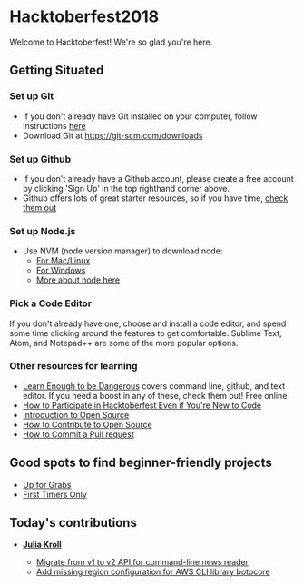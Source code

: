 # Hacktoberfest2018

Welcome to Hacktoberfest! We're so glad you're here.


## Getting Situated

### Set up Git

- If you don't already have Git installed on your computer, follow instructions [here](
https://help.github.com/articles/set-up-git/)
- Download Git at https://git-scm.com/downloads

### Set up Github

- If you don't already have a Github account, please create a free account by clicking 'Sign Up' in the top righthand corner above.
- Github offers lots of great starter resources, so if you have time, [check them out](https://lab.github.com/courses)

### Set up Node.js

* Use NVM (node version manager) to download node:
  * [For Mac/Linux](https://github.com/creationix/nvm)
  * [For Windows](https://github.com/coreybutler/nvm-windows)
  * [More about node here](https://nodejs.org)

### Pick a Code Editor

If you don't already have one, choose and install a code editor, and spend some time clicking around the features to get comfortable. Sublime Text, Atom, and Notepad++ are some of the more popular options.

### Other resources for learning

- [Learn Enough to be Dangerous](https://www.learnenough.com/) covers command line, github, and text editor. If you need a boost in any of these, check them out! Free online.
- [How to Participate in Hacktoberfest Even if You're New to Code](https://medium.freecodecamp.org/hacktoberfest-2018-how-you-can-get-your-free-shirt-even-if-youre-new-to-coding-96080dd0b01b?mc_cid=8d52149269&mc_eid=8b34e426b2)
- [Introduction to Open Source](https://www.digitalocean.com/community/tutorial_series/an-introduction-to-open-source)
- [How to Contribute to Open Source](https://opensource.guide/how-to-contribute/)
- [How to Commit a Pull request](https://www.digitalocean.com/community/tutorials/how-to-create-a-pull-request-on-github)


## Good spots to find beginner-friendly projects

- [Up for Grabs](https://up-for-grabs.net/#/)
- [First Timers Only](https://www.firsttimersonly.com/)

## Today's contributions
- [**Julia Kroll**](https://github.com/j-kroll)

  - [Migrate from v1 to v2 API for command-line news reader](https://github.com/Griffintaur/News-At-Command-Line/pull/42)
  - [Add missing region configuration for AWS CLI library botocore](https://github.com/boto/botocore/pull/1585)
